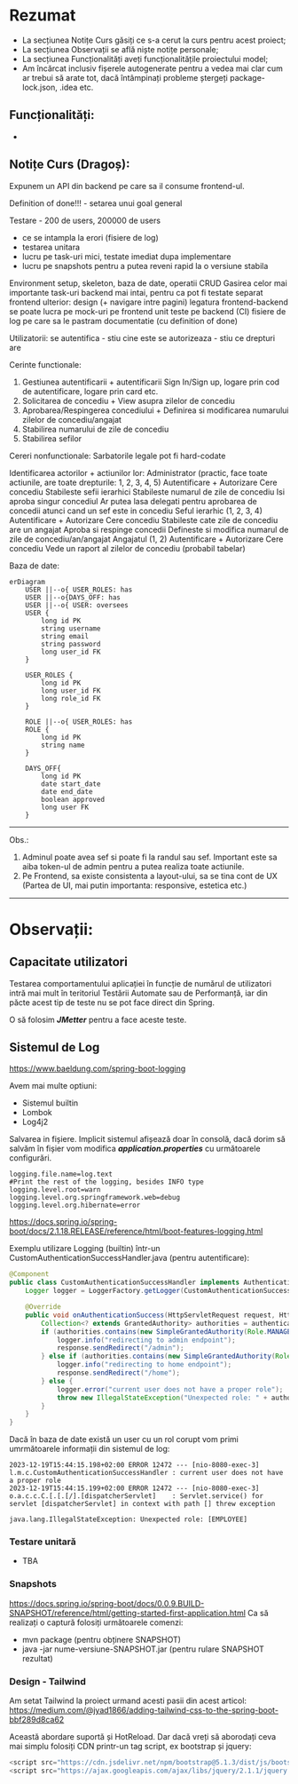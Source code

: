 # Rezumat
- La secțiunea Notițe Curs găsiți ce s-a cerut la curs pentru acest proiect;
- La secțiunea Observații se află niște notițe personale;
- La secțiunea Funcționalități aveți funcționalitățile proiectului model;
- Am încărcat inclusiv fișerele autogenerate pentru a vedea mai clar cum ar trebui să arate tot, dacă întâmpinați probleme ștergeți package-lock.json, .idea etc. 
## Funcționalități:
- 

## Notițe Curs (Dragoș):

Expunem un API din backend pe care sa il consume frontend-ul.

Definition of done!!! - setarea unui goal general

Testare - 200 de users, 200000 de users
- ce se intampla la erori (fisiere de log)
- testarea unitara
- lucru pe task-uri mici, testate imediat dupa implementare
- lucru pe snapshots pentru a putea reveni rapid la o versiune stabila

Environment setup, skeleton, baza de date, operatii CRUD
Gasirea celor mai importante task-uri
backend mai intai, pentru ca pot fi testate separat
frontend ulterior: design (+ navigare intre pagini)
legatura frontend-backend
se poate lucra pe mock-uri pe frontend
unit teste pe backend (CI)
fisiere de log pe care sa le pastram
documentatie (cu definition of done)

Utilizatorii:
se autentifica - stiu cine este
se autorizeaza - stiu ce drepturi are

Cerinte functionale:
1. Gestiunea autentificarii + autentificarii
Sign In/Sign up, logare prin cod de autentificare, logare prin card etc.
2. Solicitarea de concediu + View asupra zilelor de concediu
3. Aprobarea/Respingerea concediului + Definirea si modificarea numarului zilelor de concediu/angajat
4. Stabilirea numarului de zile de concediu
5. Stabilirea sefilor

Cereri nonfunctionale:
Sarbatorile legale pot fi hard-codate

Identificarea actorilor + actiunilor lor:
Administrator (practic, face toate actiunile, are toate drepturile: 1, 2, 3, 4, 5)
Autentificare + Autorizare
Cere concediu
Stabileste sefii ierarhici
Stabileste numarul de zile de concediu
Isi aproba singur concediul
Ar putea lasa delegati pentru aprobarea de concedii atunci cand un sef este in concediu
Seful ierarhic (1, 2, 3, 4)
Autentificare + Autorizare
Cere concediu
Stabileste cate zile de concediu are un angajat
Aproba si respinge concedii
Defineste si modifica numarul de zile de concediu/an/angajat
Angajatul (1, 2)
Autentificare + Autorizare
Cere concediu
Vede un raport al zilelor de concediu (probabil tabelar)

Baza de date:
```mermaid
erDiagram
    USER ||--o{ USER_ROLES: has 
    USER ||--o{DAYS_OFF: has
    USER ||--o{ USER: oversees
    USER {
        long id PK
        string username 
        string email 
        string password
        long user_id FK
    }

    USER_ROLES {
        long id PK
        long user_id FK
        long role_id FK
    }

    ROLE ||--o{ USER_ROLES: has
    ROLE {
        long id PK
        string name
    }

    DAYS_OFF{
        long id PK
        date start_date
        date end_date
        boolean approved
        long user FK
    }
```

-------------------------------------------------------------------------------------------------------------------------------------------
Obs.:
1. Adminul poate avea sef si poate fi la randul sau sef. Important este sa aiba token-ul de admin pentru a putea realiza toate actiunile.
2. Pe Frontend, sa existe consistenta a layout-ului, sa se tina cont de UX (Partea de UI, mai putin importanta: responsive, estetica etc.)

-------------------------------------------------------------------------------------------------------------------------------------------

# Observații:
## Capacitate utilizatori
Testarea comportamentului aplicației în funcție de numărul de utilizatori intră mai mult în teritoriul Testării Automate sau de Performanță, iar din păcte acest tip de teste nu se pot face direct din Spring.

O să folosim ***JMetter*** pentru a face aceste teste.
## Sistemul de Log
https://www.baeldung.com/spring-boot-logging

Avem mai multe optiuni:
- Sistemul builtin
- Lombok
- Log4j2


Salvarea in fișiere. Implicit sistemul afișează doar în consolă, dacă dorim să salvăm în fișier vom modifica ***application.properties*** cu următoarele configurări.
```properties
logging.file.name=log.text
#Print the rest of the logging, besides INFO type
logging.level.root=warn
logging.level.org.springframework.web=debug
logging.level.org.hibernate=error
```

https://docs.spring.io/spring-boot/docs/2.1.18.RELEASE/reference/html/boot-features-logging.html

Exemplu utilizare Logging (builtin) într-un CustomAuthenticationSuccessHandler.java (pentru autentificare):
```java
@Component
public class CustomAuthenticationSuccessHandler implements AuthenticationSuccessHandler {
    Logger logger = LoggerFactory.getLogger(CustomAuthenticationSuccessHandler.class);

    @Override
    public void onAuthenticationSuccess(HttpServletRequest request, HttpServletResponse response, Authentication authentication) throws IOException, ServletException {
        Collection<? extends GrantedAuthority> authorities = authentication.getAuthorities();
        if (authorities.contains(new SimpleGrantedAuthority(Role.MANAGE_ACCOUNTS.name()))) {
            logger.info("redirecting to admin endpoint");
            response.sendRedirect("/admin");
        } else if (authorities.contains(new SimpleGrantedAuthority(Role.AUTH.name()))) {
            logger.info("redirecting to home endpoint");
            response.sendRedirect("/home");
        } else {
            logger.error("current user does not have a proper role");
            throw new IllegalStateException("Unexpected role: " + authorities);
        }
    }
}
```

Dacă în baza de date există un user cu un rol corupt vom primi umrmătoarele informații din sistemul de log:
```properties
2023-12-19T15:44:15.198+02:00 ERROR 12472 --- [nio-8080-exec-3] l.m.c.CustomAuthenticationSuccessHandler : current user does not have a proper role
2023-12-19T15:44:15.199+02:00 ERROR 12472 --- [nio-8080-exec-3] o.a.c.c.C.[.[.[/].[dispatcherServlet]    : Servlet.service() for servlet [dispatcherServlet] in context with path [] threw exception

java.lang.IllegalStateException: Unexpected role: [EMPLOYEE]
```

### Testare unitară
- TBA

### Snapshots
https://docs.spring.io/spring-boot/docs/0.0.9.BUILD-SNAPSHOT/reference/html/getting-started-first-application.html
Ca să realizați o captură folosiți următoarele comenzi:
- mvn package (pentru obținere SNAPSHOT)
- java -jar nume-versiune-SNAPSHOT.jar (pentru rulare SNAPSHOT rezultat)

### Design - Tailwind
Am setat Tailwind la proiect urmand acesti pasii din acest articol: https://medium.com/@jyad1866/adding-tailwind-css-to-the-spring-boot-bbf289d8ca62

Această abordare suportă și HotReload. Dar dacă vreți să aborodați ceva mai simplu folosiți CDN printr-un tag script, ex bootstrap și jquery:
```js
<script src="https://cdn.jsdelivr.net/npm/bootstrap@5.1.3/dist/js/bootstrap.bundle.min.js" integrity="sha384-ka7Sk0Gln4gmtz2MlQnikT1wXgYsOg+OMhuP+IlRH9sENBO0LRn5q+8nbTov4+1p" crossorigin="anonymous"></script>
<script src="https://ajax.googleapis.com/ajax/libs/jquery/2.1.1/jquery.min.js"></script>
```